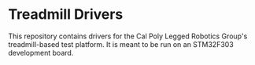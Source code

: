 # Treadmill Drivers
This repository contains drivers for the Cal Poly Legged Robotics Group's treadmill-based test platform. It is meant to be run on an STM32F303 development board.
